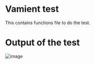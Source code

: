 # Vamient test
This contains functions file to do the test.

# Output of the test
![image](https://github.com/DavidTram0311/my-test-vamient/assets/90774831/1277a0e7-edab-4877-b329-03d3eba8e82b)

